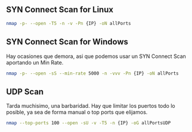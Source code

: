 ## SYN Connect Scan for Linux

```zsh
nmap -p- --open -T5 -n -v -Pn {IP} -oN allPorts
```

## SYN Connect Scan for Windows
Hay ocasiones que demora, asi que podemos usar un SYN Connect Scan aportando un Min Rate.

```zsh
nmap -p- --open -sS --min-rate 5000 -n -vvv -Pn {IP} -oN allPorts
```

## UDP Scan
Tarda muchisimo, una barbaridad. Hay que limitar los puertos todo lo posible, ya sea de forma manual o top ports que elijamos.

```zsh
nmap --top-ports 100 --open -sU -v -T5 -n {IP} -oG allPortsUDP
```
